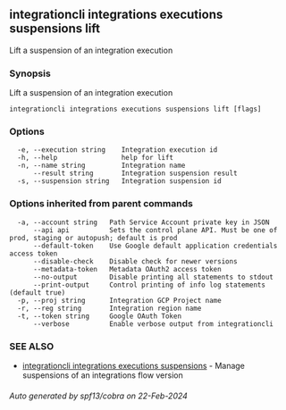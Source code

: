 ## integrationcli integrations executions suspensions lift

Lift a suspension of an integration execution

### Synopsis

Lift a suspension of an integration execution

```
integrationcli integrations executions suspensions lift [flags]
```

### Options

```
  -e, --execution string    Integration execution id
  -h, --help                help for lift
  -n, --name string         Integration name
      --result string       Integration suspension result
  -s, --suspension string   Integration suspension id
```

### Options inherited from parent commands

```
  -a, --account string   Path Service Account private key in JSON
      --api api          Sets the control plane API. Must be one of prod, staging or autopush; default is prod
      --default-token    Use Google default application credentials access token
      --disable-check    Disable check for newer versions
      --metadata-token   Metadata OAuth2 access token
      --no-output        Disable printing all statements to stdout
      --print-output     Control printing of info log statements (default true)
  -p, --proj string      Integration GCP Project name
  -r, --reg string       Integration region name
  -t, --token string     Google OAuth Token
      --verbose          Enable verbose output from integrationcli
```

### SEE ALSO

* [integrationcli integrations executions suspensions](integrationcli_integrations_executions_suspensions.md)	 - Manage suspensions of an integrations flow version

###### Auto generated by spf13/cobra on 22-Feb-2024
